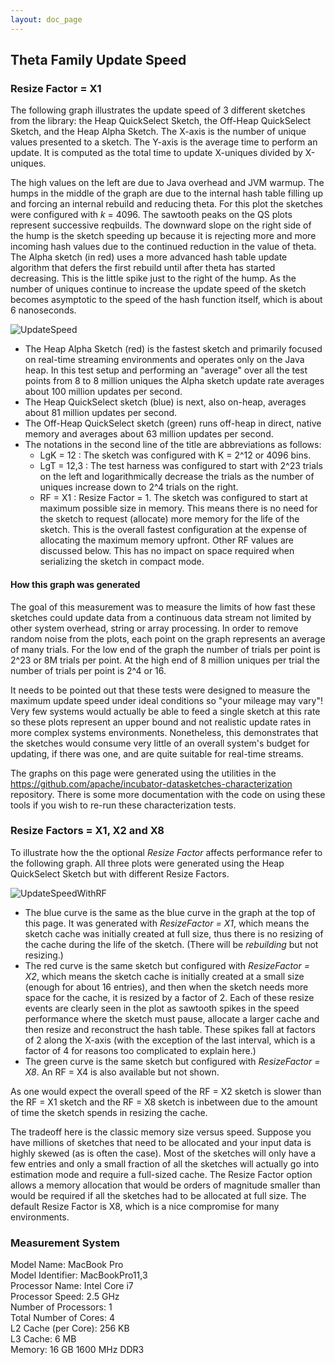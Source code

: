 ```yaml
---
layout: doc_page
---
```


## Theta Family Update Speed

### Resize Factor = X1
The following graph illustrates the update speed of 3 different sketches from the library: the Heap QuickSelect Sketch, the Off-Heap QuickSelect Sketch, and the Heap Alpha Sketch.
The X-axis is the number of unique values presented to a sketch. The Y-axis is the average time to perform an update.  It is computed as the total time to update X-uniques divided by X-uniques.

The high values on the left are due to Java overhead and JVM warmup.  The humps in the middle of the graph are due to the internal hash table filling up and forcing an internal rebuild and reducing theta.  For this plot the sketches were configured with <i>k</i> = 4096. 
The sawtooth peaks on the QS plots represent successive reqbuilds.  The downward slope on the right side of the hump is the sketch speeding up because it is rejecting more and more incoming hash values due to the continued reduction in the value of theta.
The Alpha sketch (in red) uses a more advanced hash table update algorithm that defers the first rebuild until after theta has started decreasing.  This is the little spike just to the right of the hump.
As the number of uniques continue to increase the update speed of the sketch becomes asymptotic to the speed of the hash function itself, which is about 6 nanoseconds.  

<img class="doc-img-full" src="{{site.docs_img_dir}}/theta/UpdateSpeed.png" alt="UpdateSpeed" />

 * The Heap Alpha Sketch (red) is the fastest sketch and primarily focused on real-time streaming environments and operates only on the Java heap.
In this test setup and performing an "average" over all the test points from 8 to 8 million uniques the Alpha sketch update rate averages about 100 million updates per second.
 * The Heap QuickSelect sketch (blue) is next, also on-heap, averages about 81 million updates per second.
 * The Off-Heap QuickSelect sketch (green) runs off-heap in direct, native memory and averages about 63 million updates per second.
 * The notations in the second line of the title are abbreviations as follows:
     * LgK = 12 : The sketch was configured with K = 2^12 or 4096 bins.
     * LgT = 12,3 : The test harness was configured to start with 2^23 trials on the left and logarithmically decrease the trials as the number of uniques increase down to 2^4 trials on the right.
     * RF = X1 : Resize Factor = 1. The sketch was configured to start at maximum possible size in memory. This means there is no need for the sketch to request (allocate) more memory for the life of the sketch. This is the overall fastest configuration at the expense of allocating the maximum memory upfront. Other RF values are discussed below.  This has no impact on space required when serializing the sketch in compact mode.  

#### How this graph was generated
The goal of this measurement was to measure the limits of how fast these sketches could update data from a continuous data stream not limited by other system overhead, string or array processing. In order to remove random noise from the plots, each point on the graph represents an average of many trials.  For the low end of the graph the number of trials per point is 2^23 or 8M trials per point. At the high end of 8 million uniques per trial the number of trials per point is 2^4 or 16.  

It needs to be pointed out that these tests were designed to measure the maximum update speed under ideal conditions so "your mileage may vary"!
Very few systems would actually be able to feed a single sketch at this rate so these plots represent an upper bound and not realistic update rates in more complex systems environments. Nonetheless, this demonstrates that the sketches would consume very little of an overall system's budget for updating, if there was one, and are quite suitable for real-time streams.

The graphs on this page were generated using the utilities in the 
https://github.com/apache/incubator-datasketches-characterization repository.
There is some more documentation with the code on using these tools if you wish to re-run these characterization tests. 

### Resize Factors = X1, X2 and X8
To illustrate how the the optional <i>Resize Factor</i> affects performance refer to the following graph.  All three plots were generated using the Heap QuickSelect Sketch but with different Resize Factors.

<img class="doc-img-full" src="{{site.docs_img_dir}}/theta/UpdateSpeedWithRF.png" alt="UpdateSpeedWithRF" />

* The blue curve is the same as the blue curve in the graph at the top of this page. 
It was generated with <i>ResizeFactor = X1</i>, which means the sketch cache was initially created at full size, thus there is no resizing of the cache during the life of the sketch.  (There will be <i>rebuilding</i> but not resizing.)
* The red curve is the same sketch but configured with <i>ResizeFactor = X2</i>, which means the sketch cache is initially created at a small size (enough for about 16 entries), and then when the sketch needs more space for the cache, it is resized by a factor of 2. Each of these resize events are clearly seen in the plot as sawtooth spikes in the speed performance where the sketch must pause, allocate a larger cache and then resize and reconstruct the hash table.  These spikes fall at factors of 2 along the X-axis (with the exception of the last interval, which is a factor of 4 for reasons too complicated to explain here.)
* The green curve is the same sketch but configured with <i>ResizeFactor = X8</i>.  An RF = X4 is also available but not shown.  

As one would expect the overall speed of the RF = X2 sketch is slower than the RF = X1 sketch and the RF = X8 sketch is inbetween due to the amount of time the sketch spends in resizing the cache.

The tradeoff here is the classic memory size versus speed.  Suppose you have millions of sketches that need to be allocated and your input data is highly skewed (as is often the case).  Most of the sketches will only have a few entries and only a small fraction of all the sketches will actually go into estimation mode and require a full-sized cache.  The Resize Factor option allows a memory allocation that would be orders of magnitude smaller than would be required if all the sketches had to be allocated at full size.  The default Resize Factor is X8, which is a nice compromise for many environments.


### Measurement System
  Model Name:	MacBook Pro<br>
  Model Identifier:	MacBookPro11,3<br>
  Processor Name:	Intel Core i7<br>
  Processor Speed:	2.5 GHz<br>
  Number of Processors:	1<br>
  Total Number of Cores:	4<br>
  L2 Cache (per Core):	256 KB<br>
  L3 Cache:	6 MB<br>
  Memory:	16 GB 1600 MHz DDR3
